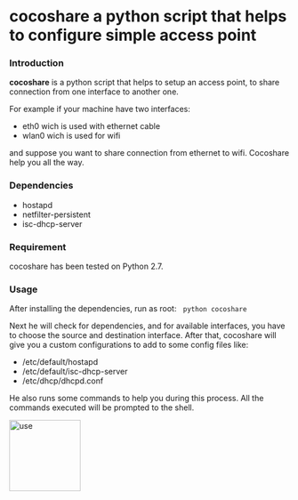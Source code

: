 
<head>
<meta name="keywords" content="python, share, connection, access point, share connection, hostapd, ethernet, wifi, ethernet through wifi, wifi through ethernet, python script, configure access point, debian, linux" >

#  cocoshare a python script that helps to configure simple access point 
</head>

<body>

### Introduction

**cocoshare** is a python script that helps to setup an access point, to share connection from one interface to another one.

For example if your machine have two interfaces: 
* eth0 wich is used with ethernet cable
* wlan0 wich is used for wifi

and suppose you want to share connection from ethernet to wifi. Cocoshare help you all the way.

### Dependencies 

* hostapd
* netfilter-persistent
* isc-dhcp-server

### Requirement

cocoshare has been tested on Python 2.7.

### Usage 

After installing the dependencies, run as root:
   
```python cocoshare```

Next he will check for dependencies, and for available interfaces, you have to choose the source and destination interface.
After that, cocoshare will give you a custom configurations to add to some config files like:
* /etc/default/hostapd
* /etc/default/isc-dhcp-server
* /etc/dhcp/dhcpd.conf

He also runs some commands to help you during this process. All the commands executed will be prompted to the shell. 

<img src="/cocoshare1.png" alt="use" style="width:128px;height:128px;">
</body>


